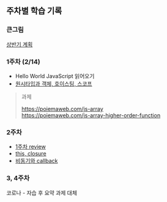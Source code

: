 ## 주차별 학습 기록

### 큰그림

[상반기 계획](https://github.com/ctrl-z-won/Dev-Log/blob/master/doc/0107%202020%20%EA%B3%84%ED%9A%8D%20%EC%99%84%EC%84%B1.pdf)

### 1주차 (2/14) 

 - Hello World JavaScript 읽어오기
 - [원시타입과 객체, 호이스팅, 스코프](https://leesoo7595.github.io/class/2020/02/09/es5_first_week/)

> 과제
>
> https://poiemaweb.com/js-array  
> https://poiemaweb.com/js-array-higher-order-function

### 2주차 

 - [1주차 review](https://github.com/ctrl-z-won/Dev-Log/blob/master/wr/1%EC%A3%BC%EC%B0%A8%20weekly%20review.md)
 - [this, closure](https://leesoo7595.github.io/class/2020/02/16/es5_second_week/)
 - [비동기와 callback](https://joshua1988.github.io/web-development/javascript/javascript-asynchronous-operation/)


### 3, 4주차 

코로나 - 자습 후 요약 과제 대체